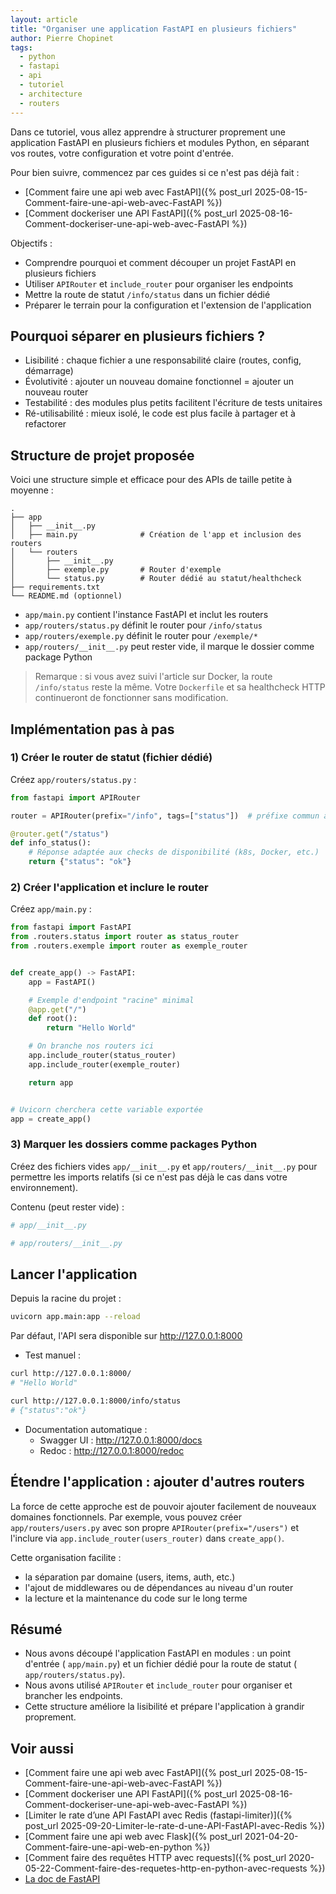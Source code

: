```yaml
---
layout: article
title: "Organiser une application FastAPI en plusieurs fichiers"
author: Pierre Chopinet
tags:
  - python
  - fastapi
  - api
  - tutoriel
  - architecture
  - routers
---
```


Dans ce tutoriel, vous allez apprendre à structurer proprement une application
FastAPI en plusieurs fichiers et modules Python, en séparant vos routes, votre
configuration et votre point d'entrée.
<!--more-->

Pour bien suivre, commencez par ces guides si ce n'est pas déjà fait :

- [Comment faire une api web avec FastAPI]({% post_url 2025-08-15-Comment-faire-une-api-web-avec-FastAPI %})
- [Comment dockeriser une API FastAPI]({% post_url 2025-08-16-Comment-dockeriser-une-api-web-avec-FastAPI %})

Objectifs :

- Comprendre pourquoi et comment découper un projet FastAPI en plusieurs
  fichiers
- Utiliser `APIRouter` et `include_router` pour organiser les endpoints
- Mettre la route de statut `/info/status` dans un fichier dédié
- Préparer le terrain pour la configuration et l'extension de l'application

## Pourquoi séparer en plusieurs fichiers ?

- Lisibilité : chaque fichier a une responsabilité claire (routes, config,
  démarrage)
- Évolutivité : ajouter un nouveau domaine fonctionnel = ajouter un nouveau
  router
- Testabilité : des modules plus petits facilitent l'écriture de tests unitaires
- Ré-utilisabilité : mieux isolé, le code est plus facile à partager et à
  refactorer

## Structure de projet proposée

Voici une structure simple et efficace pour des APIs de taille petite à
moyenne :

```
.
├── app
│   ├── __init__.py
│   ├── main.py              # Création de l'app et inclusion des routers
│   └── routers
│       ├── __init__.py
│       ├── exemple.py       # Router d'exemple
│       └── status.py        # Router dédié au statut/healthcheck
├── requirements.txt
└── README.md (optionnel)
```

- `app/main.py` contient l'instance FastAPI et inclut les routers
- `app/routers/status.py` définit le router pour `/info/status`
- `app/routers/exemple.py` définit le router pour `/exemple/*`
- `app/routers/__init__.py` peut rester vide, il marque le dossier comme package
  Python

> Remarque : si vous avez suivi l'article sur Docker, la route `/info/status`
> reste la même. Votre `Dockerfile` et sa healthcheck HTTP continueront de
> fonctionner sans modification.

## Implémentation pas à pas

### 1) Créer le router de statut (fichier dédié)

Créez `app/routers/status.py` :

```python
from fastapi import APIRouter

router = APIRouter(prefix="/info", tags=["status"])  # préfixe commun à toutes les routes de ce router

@router.get("/status")
def info_status():
    # Réponse adaptée aux checks de disponibilité (k8s, Docker, etc.)
    return {"status": "ok"}
```

### 2) Créer l'application et inclure le router

Créez `app/main.py` :

```python
from fastapi import FastAPI
from .routers.status import router as status_router
from .routers.exemple import router as exemple_router


def create_app() -> FastAPI:
    app = FastAPI()

    # Exemple d'endpoint "racine" minimal
    @app.get("/")
    def root():
        return "Hello World"

    # On branche nos routers ici
    app.include_router(status_router)
    app.include_router(exemple_router)

    return app


# Uvicorn cherchera cette variable exportée
app = create_app()
```

### 3) Marquer les dossiers comme packages Python

Créez des fichiers vides `app/__init__.py` et `app/routers/__init__.py` pour
permettre les imports relatifs (si ce n'est pas déjà le cas dans votre
environnement).

Contenu (peut rester vide) :

```python
# app/__init__.py
```

```python
# app/routers/__init__.py
```

## Lancer l'application

Depuis la racine du projet :

```bash
uvicorn app.main:app --reload
```

Par défaut, l'API sera disponible sur http://127.0.0.1:8000

- Test manuel :

```bash
curl http://127.0.0.1:8000/
# "Hello World"

curl http://127.0.0.1:8000/info/status
# {"status":"ok"}
```

- Documentation automatique :
  - Swagger UI : http://127.0.0.1:8000/docs
  - Redoc : http://127.0.0.1:8000/redoc

## Étendre l'application : ajouter d'autres routers

La force de cette approche est de pouvoir ajouter facilement de nouveaux
domaines fonctionnels.
Par exemple, vous pouvez créer `app/routers/users.py` avec son propre
`APIRouter(prefix="/users")` et l'inclure via `app.include_router(users_router)`
dans `create_app()`.

Cette organisation facilite :

- la séparation par domaine (users, items, auth, etc.)
- l'ajout de middlewares ou de dépendances au niveau d'un router
- la lecture et la maintenance du code sur le long terme

## Résumé

- Nous avons découpé l'application FastAPI en modules : un point d'entrée (
  `app/main.py`) et un fichier dédié pour la route de statut (
  `app/routers/status.py`).
- Nous avons utilisé `APIRouter` et `include_router` pour organiser et brancher
  les endpoints.
- Cette structure améliore la lisibilité et prépare l'application à grandir
  proprement.

## Voir aussi

- [Comment faire une api web avec FastAPI]({% post_url 2025-08-15-Comment-faire-une-api-web-avec-FastAPI %})
- [Comment dockeriser une API FastAPI]({% post_url 2025-08-16-Comment-dockeriser-une-api-web-avec-FastAPI %})
- [Limiter le rate d’une API FastAPI avec Redis (fastapi-limiter)]({% post_url 2025-09-20-Limiter-le-rate-d-une-API-FastAPI-avec-Redis %})
- [Comment faire une api web avec Flask]({% post_url 2021-04-20-Comment-faire-une-api-web-en-python %})
- [Comment faire des requêtes HTTP avec requests]({% post_url 2020-05-22-Comment-faire-des-requetes-http-en-python-avec-requests %})
- [La doc de FastAPI](https://fastapi.tiangolo.com/)
